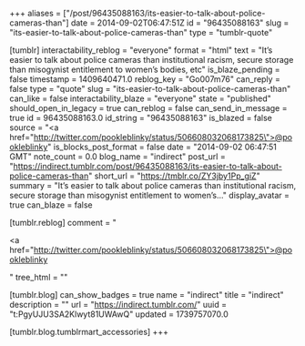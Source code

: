 +++
aliases = ["/post/96435088163/its-easier-to-talk-about-police-cameras-than"]
date = 2014-09-02T06:47:51Z
id = "96435088163"
slug = "its-easier-to-talk-about-police-cameras-than"
type = "tumblr-quote"

[tumblr]
interactability_reblog = "everyone"
format = "html"
text = "It&rsquo;s easier to talk about police cameras than institutional racism, secure storage than misogynist entitlement to women&rsquo;s bodies, etc"
is_blaze_pending = false
timestamp = 1409640471.0
reblog_key = "Go007m76"
can_reply = false
type = "quote"
slug = "its-easier-to-talk-about-police-cameras-than"
can_like = false
interactability_blaze = "everyone"
state = "published"
should_open_in_legacy = true
can_reblog = false
can_send_in_message = true
id = 96435088163.0
id_string = "96435088163"
is_blazed = false
source = "<a href=\"http://twitter.com/pookleblinky/status/506608032068173825\">@pookleblinky</a>"
is_blocks_post_format = false
date = "2014-09-02 06:47:51 GMT"
note_count = 0.0
blog_name = "indirect"
post_url = "https://indirect.tumblr.com/post/96435088163/its-easier-to-talk-about-police-cameras-than"
short_url = "https://tmblr.co/ZY3jby1Pp_giZ"
summary = "It’s easier to talk about police cameras than institutional racism, secure storage than misogynist entitlement to women’s..."
display_avatar = true
can_blaze = false

[tumblr.reblog]
comment = "<p><a href=\"http://twitter.com/pookleblinky/status/506608032068173825\">@pookleblinky</a></p>"
tree_html = ""

[tumblr.blog]
can_show_badges = true
name = "indirect"
title = "indirect"
description = ""
url = "https://indirect.tumblr.com/"
uuid = "t:PgyUJU3SA2Klwyt81UWAwQ"
updated = 1739757070.0

[tumblr.blog.tumblrmart_accessories]
+++
